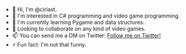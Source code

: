 - 👋 Hi, I'm @ciriast.
- 👀 I'm interested in C# programming and video game programming.
- 🌱 I'm currently learning Pygame and data structures.
- 💞️ Looking to collaborate on any kind of video games.
- 📫 You can send me a DM on Twitter: [Follow me on Twitter!](https://twitter.com/cirias_)
- ⚡ Fun fact: I'm not that funny.

<!---
ciriast/ciriast is a ✨ special ✨ repository because its `README.md` (this file) appears on your GitHub profile.
You can click the Preview link to take a look at your changes.
--->
